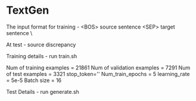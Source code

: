 # TextGen
The input format for training -
\<BOS> source sentence \<SEP> target sentence <EOS> \\

At test -
<BOS> source discrepancy <SEP>

Training details -
run train.sh
 
Num of training examples = 21861
Num of validation examples = 7291
Num of test examples = 3321
stop_token='<EOS>'
Num_train_epochs = 5
learning_rate = 5e-5
Batch size = 16
  
Test Details -
run generate.sh
